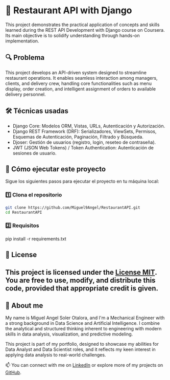 # 🏡 Restaurant API with Django

This project demonstrates the practical application of concepts and skills learned during the REST API Development with Django course on Coursera. Its main objective is to solidify understanding through hands-on implementation.

## 🔍 Problema

This project develops an API-driven system designed to streamline restaurant operations. It enables seamless interaction among managers, clients, and delivery crew, handling core functionalities such as menu display, order creation, and intelligent assignment of orders to available delivery personnel.

## 🛠️ Técnicas usadas

- Django Core: Modelos ORM, Vistas, URLs, Autenticación y Autorización.
- Django REST Framework (DRF): Serializadores, ViewSets, Permisos,  Esquemas de Autenticación, Paginación, Filtrado y Búsqueda.
- Djoser: Gestión de usuarios (registro, login, reseteo de contraseña).
- JWT (JSON Web Tokens) / Token Authentication: Autenticación de sesiones de usuario.

## 🚀 Cómo ejecutar este proyecto

Sigue los siguientes pasos para ejecutar el proyecto en tu máquina local:

### 1️⃣ Clona el repositorio
```bash
git clone https://github.com/Miguel9Angel/RestaurantAPI.git
cd RestaurantAPI
```

### 2️⃣ Requisitos
pip install -r requirements.txt

## 📜 License
This project is licensed under the [License MIT](./LICENSE).  
You are free to use, modify, and distribute this code, provided that appropriate credit is given.
--------------------------------------------------------------------------------------

## 🙋 About me

My name is Miguel Angel Soler Otalora, and I'm a Mechanical Engineer with a strong background in Data Science and Artificial Intelligence. I combine the analytical and structured thinking inherent to engineering with modern skills in data analysis, visualization, and predictive modeling.

This project is part of my portfolio, designed to showcase my abilities for Data Analyst and Data Scientist roles, and it reflects my keen interest in applying data analysis to real-world challenges.

📫 You can connect with me on [LinkedIn](https://linkedin.com/in/miguel-soler-ml) or explore more of my projects on [GitHub](https://github.com/Miguel9Angel).
